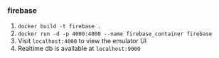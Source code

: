 ### firebase

1. `docker build -t firebase .`
2. `docker run -d -p 4000:4000 --name firebase_container firebase`
3. Visit `localhost:4000` to view the emulator UI
4. Realtime db is available at `localhost:9000`
